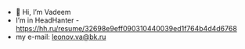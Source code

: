 - 👋 Hi, I’m Vadeem
-  I’m  in HeadHanter - https://hh.ru/resume/32698e9eff090310440039ed1f764b4d4d6768
-  my e-mail: leonov.va@bk.ru
